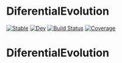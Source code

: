 # DiferentialEvolution

[![Stable](https://img.shields.io/badge/docs-stable-blue.svg)](https://Urcelay97.github.io/DiferentialEvolution.jl/stable)
[![Dev](https://img.shields.io/badge/docs-dev-blue.svg)](https://Urcelay97.github.io/DiferentialEvolution.jl/dev)
[![Build Status](https://github.com/Urcelay97/DiferentialEvolution.jl/actions/workflows/CI.yml/badge.svg?branch=master)](https://github.com/Urcelay97/DiferentialEvolution.jl/actions/workflows/CI.yml?query=branch%3Amaster)
[![Coverage](https://codecov.io/gh/Urcelay97/DiferentialEvolution.jl/branch/master/graph/badge.svg)](https://codecov.io/gh/Urcelay97/DiferentialEvolution.jl)
# DiferentialEvolution
